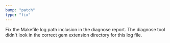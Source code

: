 ```yaml
---
bump: "patch"
type: "fix"
---
```


Fix the Makefile log path inclusion in the diagnose report. The diagnose tool didn't look in the correct gem extension directory for this log file.
